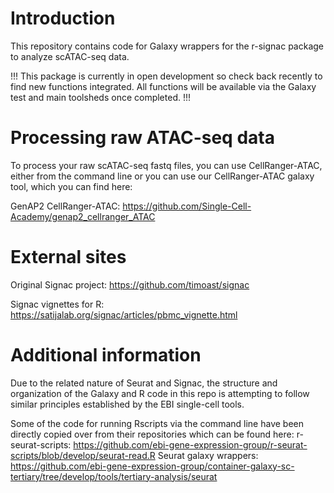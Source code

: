 # Introduction
This repository contains code for Galaxy wrappers for the r-signac package to analyze scATAC-seq data.

!!! This package is currently in open development so check back recently to find new functions integrated. All functions will be available via the Galaxy test and main toolsheds once completed. !!!

# Processing raw ATAC-seq data
To process your raw scATAC-seq fastq files, you can use CellRanger-ATAC, either from the command line or you can use our CellRanger-ATAC galaxy tool, which you can find here:

GenAP2 CellRanger-ATAC: https://github.com/Single-Cell-Academy/genap2_cellranger_ATAC

# External sites
Original Signac project: https://github.com/timoast/signac

Signac vignettes for R: https://satijalab.org/signac/articles/pbmc_vignette.html

# Additional information
Due to the related nature of Seurat and Signac, the structure and organization of the Galaxy and R code in this repo is attempting to follow similar principles established by the EBI single-cell tools. 

Some of the code for running Rscripts via the command line have been directly copied over from their repositories which can be found here:
r-seurat-scripts: https://github.com/ebi-gene-expression-group/r-seurat-scripts/blob/develop/seurat-read.R
Seurat galaxy wrappers: https://github.com/ebi-gene-expression-group/container-galaxy-sc-tertiary/tree/develop/tools/tertiary-analysis/seurat
